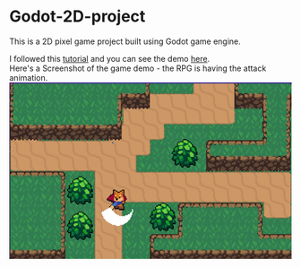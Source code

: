 # Godot-2D-project

This is a 2D pixel game project built using Godot game engine.

I followed this [tutorial](https://www.youtube.com/watch?v=mAbG8Oi-SvQ&list=PL9FzW-m48fn2SlrW0KoLT4n5egNdX-W9a) and you can see the demo [here](https://youtu.be/CJlJtkCqXf0).  
Here's a Screenshot of the game demo - the RPG is having the attack animation.  
![A Screenshot of the game demo - the RPG is having the attack animation](demo_screenshot.png)
